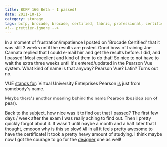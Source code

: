 ```yaml
---
title: BCFP 16G Beta - I passed!
date: 2011-10-15
category: storage
tags: bcfp, brocade, brocade, certified, fabric, professional, certification, storage, storage, area, network, storage, network
<!-- prettier-ignore -->
---
```


In a moment of frustration/impatience I posted on 'Brocade Certified' that it was still 3 weeks until the results are posted. Good boss of training Joe Cannata replied that I could e-mail him and get the results before. I did, and I passed! Most excellent and kind of them to do that! So nice to not have to wait the extra three weeks until it's entered/updated in the Pearson Vue system. What kind of name is that anyway? Pearson Vue? Latin? Turns out no.

VUE [stands for](http://www.pearsonvue.com/about/history/ "source"): Virtual University Enterprises Pearson [is](http://www.pearson.com/about-us/our-history/ "source2") just from somebody's name.

Maybe there's another meaning behind the name Pearson (besides son of pear).

Back to the subject, how nice was it to find out that I passed? The first few days / week after the exam I was really aching to find out. Then I pretty quickly forgot about it. It wasn't until maybe a month and a half later that I thought, cmooon why is this so slow! All in all it feels pretty awesome to have the certificate! It took a pretty heavy amount of studying. I think maybe now I got the courage to go for the [designer](http://www.brocade.com/education/certification-accreditation/certified-fabric-designer/index.page "on brocade.com") one as well!
